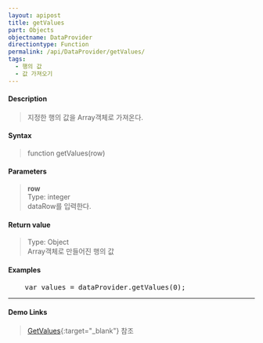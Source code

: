 ```yaml
---
layout: apipost
title: getValues
part: Objects
objectname: DataProvider
directiontype: Function
permalink: /api/DataProvider/getValues/
tags:
  - 행의 값
  - 값 가져오기
---
```



#### Description

> 지정한 행의 값을 Array객체로 가져온다. 

#### Syntax

> function getValues(row)

#### Parameters

> **row**  
> Type: integer  
> dataRow를 입력한다.  

#### Return value

> Type: Object  
> Array객체로 만들어진 행의 값  

#### Examples 

<pre class="prettyprint">
    var values = dataProvider.getValues(0);
</pre>

---

#### Demo Links

>[GetValues](http://demo.realgrid.com/Demo/GetValues){:target="_blank"} 참조